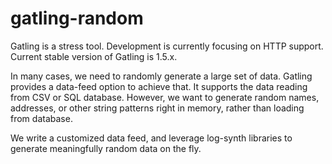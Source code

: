 # gatling-random

Gatling is a stress tool. Development is currently focusing on HTTP support.
Current stable version of Gatling is 1.5.x.

In many cases, we need to randomly generate a large set of data. Gatling provides a data-feed option to achieve that. It supports the data reading from CSV or SQL database. 
However, we want to generate random names, addresses, or other string patterns right in memory, rather than loading from database. 

We write a customized data feed, and leverage log-synth libraries to generate meaningfully random data on the fly. 